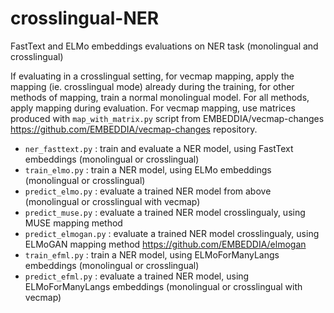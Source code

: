 # crosslingual-NER
FastText and ELMo embeddings evaluations on NER task (monolingual and crosslingual)

If evaluating in a crosslingual setting, for vecmap mapping, apply the mapping (ie. crosslingual mode) already during the training, for other methods of mapping, train a normal monolingual model. For all methods, apply mapping during evaluation. For vecmap mapping, use matrices produced with `map_with_matrix.py` script from EMBEDDIA/vecmap-changes https://github.com/EMBEDDIA/vecmap-changes repository.

* `ner_fasttext.py` : train and evaluate a NER model, using FastText embeddings (monolingual or crosslingual)
* `train_elmo.py` : train a NER model, using ELMo embeddings (monolingual or crosslingual)
* `predict_elmo.py` : evaluate a trained NER model from above (monolingual or crosslingual with vecmap)
* `predict_muse.py` : evaluate a trained NER model crosslingualy, using MUSE mapping method
* `predict_elmogan.py` : evaluate a trained NER model crosslingualy, using ELMoGAN mapping method https://github.com/EMBEDDIA/elmogan
* `train_efml.py` : train a NER model, using ELMoForManyLangs embeddings (monolingual or crosslingual)
* `predict_efml.py` : evaluate a trained NER model, using ELMoForManyLangs embeddings (monolingual or crosslingual with vecmap)


